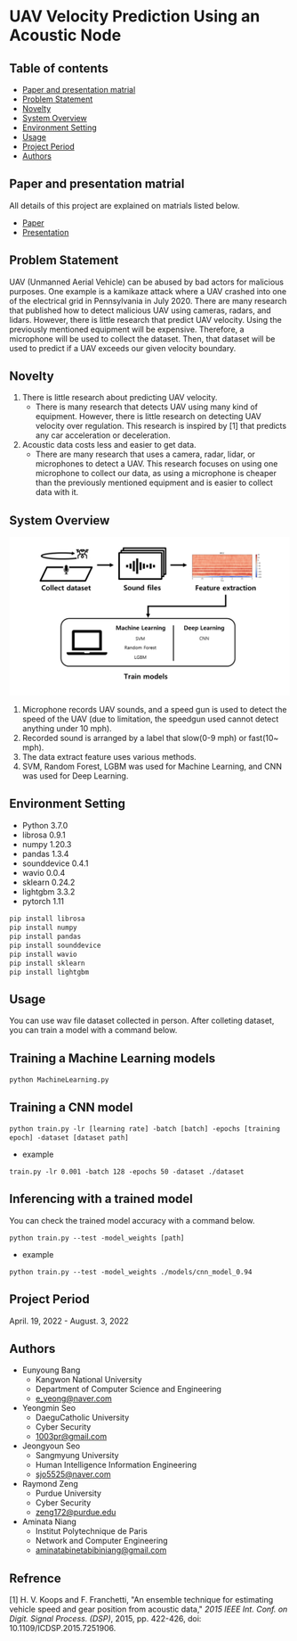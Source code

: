 # UAV Velocity Prediction Using an Acoustic Node

## Table of contents
- [Paper and presentation matrial](#paper-and-presentation-matrial)
- [Problem Statement](#problem-statement)
- [Novelty](#Novelty)
- [System Overview](#system-overview)
- [Environment Setting](#environment-setting)
- [Usage](#usage)
- [Project Period](#project-period)
- [Authors](#Authors)

## Paper and presentation matrial
All details of this project are explained on matrials listed below.
- [Paper](./PresentationAndPaper/UAV_velocity_prediction_IEEE_080322.pdf)
- [Presentation](./PresentationAndPaper/Final_presentation080222.pdf)

## Problem Statement
UAV (Unmanned Aerial Vehicle) can be abused by bad actors for malicious purposes. One example is a kamikaze attack where a UAV crashed into one of the electrical grid in Pennsylvania in July 2020. There are many research that published how to detect malicious UAV using cameras, radars, and lidars. However, there is little research that predict UAV velocity. Using the previously mentioned equipment will be expensive. Therefore, a microphone will be used to collect the dataset. Then, that dataset will be used to predict if a UAV exceeds our given velocity boundary.

## Novelty
1. There is little research about predicting UAV velocity. 
    - There is many research that detects UAV using many kind of equipment. However, there is little research on detecting UAV velocity over regulation. This research is inspired by [1] that predicts any car acceleration or deceleration.
2. Acoustic data costs less and easier to get data.
    - There are many research that uses a camera, radar, lidar, or microphones to detect a UAV. This research focuses on using one microphone to collect our data, as using a microphone is cheaper than the previously mentioned equipment and is easier to collect data with it.

## System Overview
![overview img](./img/overview_072722.png)
1. Microphone records UAV sounds, and a speed gun is used to detect the speed of the UAV (due to limitation, the speedgun used cannot detect anything under 10 mph).
2. Recorded sound is arranged by a label that slow(0-9 mph) or fast(10~ mph).
3. The data extract feature uses various methods.
4. SVM, Random Forest, LGBM was used for Machine Learning, and CNN was used for Deep Learning.

## Environment Setting
- Python 3.7.0
- librosa 0.9.1
- numpy 1.20.3
- pandas 1.3.4
- sounddevice 0.4.1
- wavio 0.0.4
- sklearn 0.24.2
- lightgbm 3.3.2
- pytorch 1.11


```
pip install librosa
pip install numpy
pip install pandas
pip install sounddevice
pip install wavio
pip install sklearn
pip install lightgbm
```

## Usage
You can use wav file dataset collected in person. After colleting dataset, you can train a model with a command below.
## Training a Machine Learning models
```
python MachineLearning.py
```
## Training a CNN model
```
python train.py -lr [learning rate] -batch [batch] -epochs [training epoch] -dataset [dataset path]
```
- example
```
train.py -lr 0.001 -batch 128 -epochs 50 -dataset ./dataset
```
## Inferencing with a trained model
You can check the trained model accuracy with a command below.
```
python train.py --test -model_weights [path]
```
- example
```
python train.py --test -model_weights ./models/cnn_model_0.94
```
## Project Period
April. 19, 2022 - August. 3, 2022

## Authors
- Eunyoung Bang
    - Kangwon National University
    - Department of Computer Science and Engineering
    - e_yeong@naver.com
- Yeongmin Seo
    - DaeguCatholic University
    - Cyber Security
    - 1003pr@gmail.com
- Jeongyoun Seo
    - Sangmyung University
    - Human Intelligence Information Engineering
    - sjo5525@naver.com
- Raymond Zeng
    - Purdue University
    - Cyber Security
    - zeng172@purdue.edu
- Aminata Niang
    - Institut Polytechnique de Paris
    - Network and Computer Engineering
    - aminatabinetabibiniang@gmail.com

## Refrence
[1] H. V. Koops and F. Franchetti, "An ensemble technique for estimating vehicle speed and gear position from acoustic data," *2015 IEEE Int. Conf. on Digit. Signal Process. (DSP)*, 2015, pp. 422-426, doi: 10.1109/ICDSP.2015.7251906.